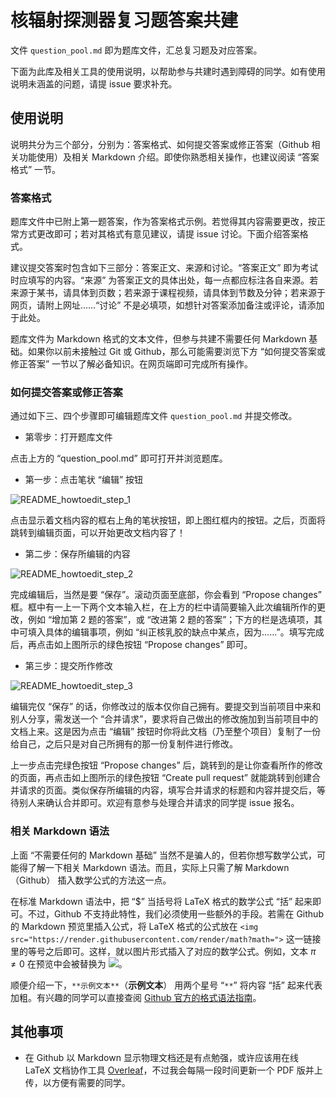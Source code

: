 # 核辐射探测器复习题答案共建

文件 `question_pool.md` 即为题库文件，汇总复习题及对应答案。

下面为此库及相关工具的使用说明，以帮助参与共建时遇到障碍的同学。如有使用说明未涵盖的问题，请提 issue 要求补充。

## 使用说明

说明共分为三个部分，分别为：答案格式、如何提交答案或修正答案（Github 相关功能使用）及相关 Markdown 介绍。即使你熟悉相关操作，也建议阅读 “答案格式” 一节。

### 答案格式

题库文件中已附上第一题答案，作为答案格式示例。若觉得其内容需要更改，按正常方式更改即可；若对其格式有意见建议，请提 issue 讨论。下面介绍答案格式。

建议提交答案时包含如下三部分：答案正文、来源和讨论。“答案正文” 即为考试时应填写的内容。“来源” 为答案正文的具体出处，每一点都应标注各自来源。若来源于某书，请具体到页数；若来源于课程视频，请具体到节数及分钟；若来源于网页，请附上网址……“讨论” 不是必填项，如想针对答案添加备注或评论，请添加于此处。

题库文件为 Markdown 格式的文本文件，但参与共建不需要任何 Markdown 基础。如果你以前未接触过 Git 或 Github，那么可能需要浏览下方 “如何提交答案或修正答案” 一节以了解必备知识。在网页端即可完成所有操作。

### 如何提交答案或修正答案

通过如下三、四个步骤即可编辑题库文件 `question_pool.md` 并提交修改。

- 第零步：打开题库文件

点击上方的 “question_pool.md” 即可打开并浏览题库。

- 第一步：点击笔状 “编辑” 按钮

![README_howtoedit_step_1](https://user-images.githubusercontent.com/95536266/144718431-49d710b7-8366-41c5-a7f0-dd011e23c49b.png)

点击显示着文档内容的框右上角的笔状按钮，即上图红框内的按钮。之后，页面将跳转到编辑页面，可以开始更改文档内容了！

- 第二步：保存所编辑的内容

![README_howtoedit_step_2](https://user-images.githubusercontent.com/95536266/144718554-6be38aef-4d42-44a5-baab-6c9908ca14a3.png)

完成编辑后，当然是要 “保存”。滚动页面至底部，你会看到 “Propose changes” 框。框中有一上一下两个文本输入栏，在上方的栏中请简要输入此次编辑所作的更改，例如 “增加第 2 题的答案”，或 “改进第 2 题的答案”；下方的栏是选填项，其中可填入具体的编辑事项，例如 “纠正核乳胶的缺点中某点，因为……”。填写完成后，再点击如上图所示的绿色按钮 “Propose changes” 即可。

- 第三步：提交所作修改

![README_howtoedit_step_3](https://user-images.githubusercontent.com/95536266/144718842-6ce9205d-c984-4401-a80b-e3a2b4dcc27a.png)

编辑完仅 “保存” 的话，你修改过的版本仅你自己拥有。要提交到当前项目中来和别人分享，需发送一个 “合并请求”，要求将自己做出的修改施加到当前项目中的文档上来。这是因为点击 “编辑” 按钮时你将此文档（乃至整个项目）复制了一份给自己，之后只是对自己所拥有的那一份复制件进行修改。

上一步点击完绿色按钮 “Propose changes” 后，跳转到的是让你查看所作的修改的页面，再点击如上图所示的绿色按钮 “Create pull request” 就能跳转到创建合并请求的页面。类似保存所编辑的内容，填写合并请求的标题和内容并提交后，等待别人来确认合并即可。欢迎有意参与处理合并请求的同学提 issue 报名。

### 相关 Markdown 语法

上面 “不需要任何的 Markdown 基础” 当然不是骗人的，但若你想写数学公式，可能得了解一下相关 Markdown 语法。而且，实际上只需了解 Markdown （Github） 插入数学公式的方法这一点。

在标准 Markdown 语法中，把 “$” 当括号将 LaTeX 格式的数学公式 “括” 起来即可。不过，Github 不支持此特性，我们必须使用一些额外的手段。若需在 Github 的 Markdown 预览里插入公式，将 LaTeX 格式的公式放在 `<img src="https://render.githubusercontent.com/render/math?math=">` 这一链接里的等号之后即可。这样，就以图片形式插入了对应的数学公式。例如，文本 $\pi \neq 0$ 在预览中会被替换为 <img src="https://render.githubusercontent.com/render/math?math=\pi \neq 0">。

顺便介绍一下，`**示例文本**`（**示例文本**） 用两个星号 “`**`” 将内容 “括” 起来代表加粗。有兴趣的同学可以直接查阅 [Github 官方的格式语法指南](https://docs.github.com/en/github/writing-on-github/getting-started-with-writing-and-formatting-on-github/basic-writing-and-formatting-syntax)。

## 其他事项

- 在 Github 以 Markdown 显示物理文档还是有点勉强，或许应该用在线 LaTeX 文档协作工具 [Overleaf](https://www.overleaf.com/)，不过我会每隔一段时间更新一个 PDF 版并上传，以方便有需要的同学。
